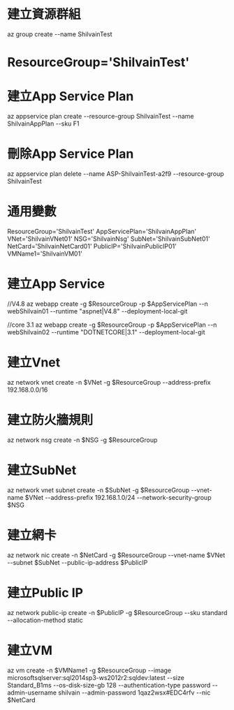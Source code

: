 

# 建立資源群組
az group create --name ShilvainTest
# ResourceGroup='ShilvainTest'

# 建立App Service Plan
az appservice plan create --resource-group ShilvainTest --name ShilvainAppPlan --sku F1

# 刪除App Service Plan
az appservice plan delete --name ASP-ShilvainTest-a2f9 --resource-group ShilvainTest

# 通用變數
ResourceGroup='ShilvainTest'
AppServicePlan='ShilvainAppPlan'
VNet='ShilvainVNet01'
NSG='ShilvainNsg'
SubNet='ShilvainSubNet01'
NetCard='ShilvainNetCard01'
PublicIP='ShilvainPublicIP01'
VMName1='ShilvainVM01'

# 建立App Service
//V4.8
az webapp create -g $ResourceGroup -p $AppServicePlan --n webShilvain01 --runtime "aspnet|V4.8" --deployment-local-git

//core 3.1
az webapp create -g $ResourceGroup -p $AppServicePlan --n webShilvain02 --runtime "DOTNETCORE|3.1" --deployment-local-git

# 建立Vnet
az network vnet create -n $VNet -g $ResourceGroup --address-prefix 192.168.0.0/16

# 建立防火牆規則
az network nsg create -n $NSG -g $ResourceGroup

# 建立SubNet
az network vnet subnet create -n $SubNet -g $ResourceGroup --vnet-name $VNet --address-prefix 192.168.1.0/24 --network-security-group $NSG

# 建立網卡
az network nic create -n $NetCard -g $ResourceGroup --vnet-name $VNet --subnet $SubNet --public-ip-address $PublicIP

# 建立Public IP
az network public-ip create -n $PublicIP -g $ResourceGroup --sku standard --allocation-method static

# 建立VM
az vm create -n $VMName1 -g $ResourceGroup --image microsoftsqlserver:sql2014sp3-ws2012r2:sqldev:latest --size Standard_B1ms --os-disk-size-gb 128 --authentication-type password --admin-username shilvain --admin-password 1qaz2wsx#EDC4rfv --nic $NetCard